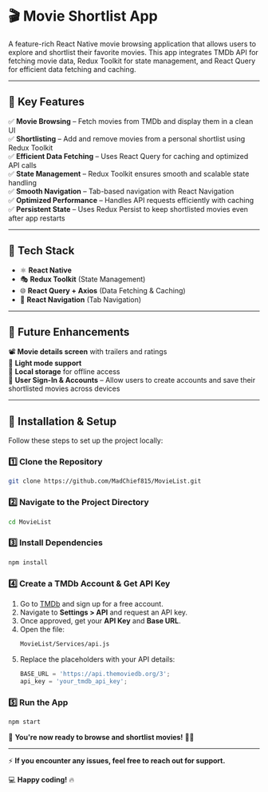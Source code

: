 # 🎬 **Movie Shortlist App**  
A feature-rich React Native movie browsing application that allows users to explore and shortlist their favorite movies. This app integrates TMDb API for fetching movie data, Redux Toolkit for state management, and React Query for efficient data fetching and caching.  

---

## 🔹 **Key Features**  
✅ **Movie Browsing** – Fetch movies from TMDb and display them in a clean UI  
✅ **Shortlisting** – Add and remove movies from a personal shortlist using Redux Toolkit  
✅ **Efficient Data Fetching** – Uses React Query for caching and optimized API calls  
✅ **State Management** – Redux Toolkit ensures smooth and scalable state handling  
✅ **Smooth Navigation** – Tab-based navigation with React Navigation  
✅ **Optimized Performance** – Handles API requests efficiently with caching  
✅ **Persistent State** – Uses Redux Persist to keep shortlisted movies even after app restarts  

---

## 🔹 **Tech Stack**  
- ⚛ **React Native** 
- 🎭 **Redux Toolkit** (State Management)  
- 🌐 **React Query + Axios** (Data Fetching & Caching)  
- 🧭 **React Navigation** (Tab Navigation)  

---

## 📌 **Future Enhancements**   
📽 **Movie details screen** with trailers and ratings  
🌙 **Light mode support**  
💾 **Local storage** for offline access  
👤 **User Sign-In & Accounts** – Allow users to create accounts and save their shortlisted movies across devices

---

## 🚀 **Installation & Setup**  
Follow these steps to set up the project locally:  

### **1️⃣ Clone the Repository**  
```sh
git clone https://github.com/MadChief815/MovieList.git
```  

### **2️⃣ Navigate to the Project Directory**  
```sh
cd MovieList
```  

### **3️⃣ Install Dependencies**  
```sh
npm install
```  

### **4️⃣ Create a TMDb Account & Get API Key**  
1. Go to [TMDb](https://www.themoviedb.org/) and sign up for a free account.  
2. Navigate to **Settings > API** and request an API key.  
3. Once approved, get your **API Key** and **Base URL**.  
4. Open the file:  
   ```sh
   MovieList/Services/api.js
   ```  
5. Replace the placeholders with your API details:  
   ```javascript
   BASE_URL = 'https://api.themoviedb.org/3';
   api_key = 'your_tmdb_api_key';
   ```  

### **5️⃣ Run the App**  
```sh
npm start
```  

🎉 **You're now ready to browse and shortlist movies!** 🚀✨  

---

⚡ **If you encounter any issues, feel free to reach out for support.**  

💻 **Happy coding!** 🔥  
